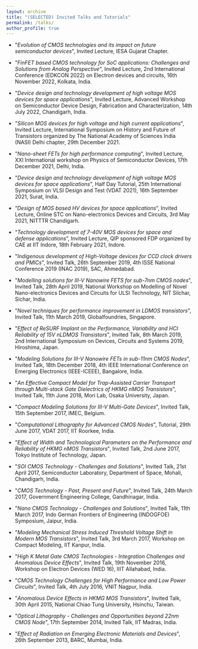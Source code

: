 ```yaml
---
layout: archive
title: "(SELECTED) Invited Talks and Tutorials"
permalink: /talks/
author_profile: true
---
```



- "*Evolution of CMOS technologies and its impact on future semiconductor devices*", Invited Lecture, IESA Gujarat Chapter.

- "*FinFET based CMOS technology for SoC applications: Challenges and Solutions from Analog Perspective*", Invited Lecture, 2nd International Conference (EDKCON 2022) on Electron devices and circuits, 16th November 2022, Kolkata, India.

- "*Device design and technology development of high voltage MOS devices for space applications*", Invited Lecture, Advanced Workshop on Semiconductor Device Design, Fabrication and Characterization, 14th July 2022, Chandigarh, India.
 
- "*Silicon MOS devices for high voltage and high current applications*", Invited Lecture, International Symposium on History and Future of Transistors organized by The National Academy of Sciences India (NASI) Delhi chapter, 29th December 2021.

- "*Nano-sheet FETs for high performance computing*", Invited Lecture, XXI International workshop on Physics of Semiconductor Devices, 17th December 2021, Delhi, India.

- "*Device design and technology development of high voltage MOS devices for space applications*", Half Day Tutorial, 25th International Symposium on VLSI Design and Test (VDAT 2021), 16th September 2021, Surat, India.

- “*Design of MOS based HV devices for space applications*”, Invited Lecture, Online STC on Nano-electronics Devices and Circuits, 3rd May 2021, NITTTR Chandigarh.

- “*Technology development of 7-40V MOS devices for space and defense applications*”, Invited Lecture, QIP sponsored FDP organized by CAE at IIT Indore, 18th February 2021, Indore.

- "*Indigenous development of High-Voltage devices for CCD clock drivers and PMICs*", Invited Talk, 26th September 2019, 4th ISSE National Conference 2019 (INAC 2019), SAC, Ahmedabad.

- "*Modelling solutions for III-V Nanowire FETS for sub-7nm CMOS nodes*", Invited Talk, 28th April 2019, National Workshop on Modelling of Novel Nano-electronics Devices and Circuits for ULSI Technology, NIT Silchar, Sichar, India.

- "*Novel techniques for performance improvement in LDMOS transistors*", Invited Talk, 11th March 2019, Globalfoundries, Singapore.

- "*Effect of ReSURF Implant on the Performance, Variability and HCI Reliability of 15V nLDMOS Transistors*", Invited Talk, 8th March 2019, 2nd International Symposium on Devices, Circuits and Systems 2019, Hiroshima, Japan.

- "*Modeling Solutions for III-V Nanowire FETs in sub-11nm CMOS Nodes*", Invited Talk, 18th December 2018, 4th IEEE International Conference on Emerging Electronics (IEEE-ICEEE), Bangalore, India.

- "*An Effective Compact Model for Trap-Assisted Carrier Transport through Multi-stack Gate Dielectrics of HKMG nMOS Transistors*", Invited Talk, 11th June 2018, Mori Lab, Osaka University, Japan.

- "*Compact Modeling Solutions for III-V Multi-Gate Devices*", Invited Talk, 15th September 2017, IMEC, Belgium.
 
- "*Computational Lithography for Advanced CMOS Nodes*", Tutorial, 29th June 2017, VDAT 2017, IIT Roorkee, India.

- "*Effect of Width and Technological Parameters on the Performance and Reliability of HKMG nMOS Transistors*", Invited Talk, 2nd June 2017, Tokyo Institute of Technology, Japan.

- "*SOI CMOS Technology - Challenges and Solutions*", Invited Talk, 21st April 2017, Semiconductor Laboratory, Department of Space, Mohali, Chandigarh, India.

- "*CMOS Technology - Past, Present and Future*", Invited Talk, 24th March 2017, Government Engineering College, Gandhinagar, India.

- "*Nano CMOS Technology - Challenges and Solutions*", Invited Talk, 11th March 2017, Indo German Frontiers of Engineering (INDOGFOE) Symposium, Jaipur, India.

- "*Modeling Mechanical Stress Induced Threshold Voltage Shift in Modern MOS Transistors*", Invited Talk, 3rd March 2017, Workshop on Compact Modeling, IIT Kanpur, India.

- "*High K Metal Gate CMOS Technologies - Integration Challenges and Anomalous Device Effects*", Invited Talk, 19th November 2016, Workshop on Electron Devices (WED 16), IIIT Allahabad, India.

- "*CMOS Technology Challenges for High Performance and Low Power Circuits*", Invited Talk, 4th July 2016, VNIT Nagpur, India.

- "*Anomalous Device Effects in HKMG MOS Transistors*", Invited Talk, 30th April 2015, National Chiao Tung University, Hsinchu, Taiwan.

- "*Optical Lithography - Challenges and Opportunities beyond 22nm CMOS Node*", 17th September 2014, Invited Talk, IIT Madras, India.

- "*Effect of Radiation on Emerging Electronic Materials and Devices*", 26th September 2013, BARC, Mumbai, India.

